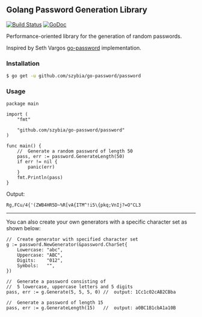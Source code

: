 ## Golang Password Generation Library

[![Build Status](https://travis-ci.com/szybia/go-password.svg?branch=master)](https://travis-ci.com/szybia/go-password)
[![GoDoc](https://godoc.org/github.com/szybia/go-password?status.svg)](https://godoc.org/github.com/szybia/go-password)

Performance-oriented library for the generation of random passwords.

Inspired by Seth Vargos [go-password](https://github.com/sethvargo/go-password/) implementation.

### Installation

```sh
$ go get -u github.com/szybia/go-password/password
```

### Usage

```golang
package main

import (
	"fmt"

	"github.com/szybia/go-password/password"
)

func main() {
	//	Generate a random password of length 50
	pass, err := password.GenerateLength(50)
	if err != nil {
		panic(err)
	}
	fmt.Println(pass)
}
```

Output:
```text
Rg,FCu/4{'(ZWB4HR5D~%R[vA{ITM^!i5\{pkq;VnIj?=O"CL3
```
* * *
You can also create your own generators with a specific character set as shown below:

```golang
//	Create generator with specified character set
g := password.NewGenerator(&password.CharSet{
	Lowercase: "abc",
	Uppercase: "ABC",
	Digits:    "012",
	Symbols:   "",
})

//	Generate a password consisting of
//	5 lowercase, uppercase letters and 5 digits
pass, err := g.Generate(5, 5, 5, 0) //  output: 1Cc1c02cAB2CBba

//  Generate a password of length 15
pass, err := g.GenerateLength(15)   //  output: a0BC1B1cbA1a10B
```
